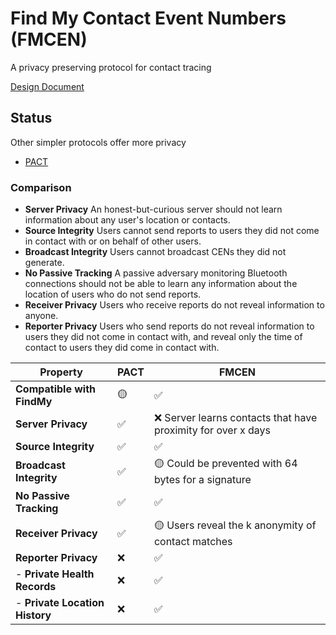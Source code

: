 # Find My Contact Event Numbers (FMCEN)
A privacy preserving protocol for contact tracing

[Design Document](https://docs.google.com/document/d/1jFOic0--h1Le5x44iwj3jY0k23nUuEL9gGgPSE0H-hs/edit#heading=h.xqo0gbx2v7i4)

## Status

Other simpler protocols offer more privacy

- [PACT](https://pact.mit.edu/wp-content/uploads/2020/04/The-PACT-protocol-specification-ver-0.1.pdf)

### Comparison

- **Server Privacy** An honest-but-curious server should not learn information about any user's location or contacts.
- **Source Integrity** Users cannot send reports to users they did not come in contact with or on behalf of other users.
- **Broadcast Integrity** Users cannot broadcast CENs they did not generate.
- **No Passive Tracking** A passive adversary monitoring Bluetooth connections should not be able to learn any information about the location of users who do not send reports.
- **Receiver Privacy** Users who receive reports do not reveal information to anyone.
- **Reporter Privacy** Users who send reports do not reveal information to users they did not come in contact with, and reveal only the time of contact to users they did come in contact with.

|Property                | PACT | FMCEN
|------------------------|------|--------|
|**Compatible with FindMy**|🟡  | ✅    |
|**Server Privacy**      | ✅   | ❌ Server learns contacts that have proximity for over x days |
|**Source Integrity**    | ✅   | ✅    |
|**Broadcast Integrity** | ✅   | 🟡 Could be prevented with 64 bytes for a signature |
|**No Passive Tracking** | ✅   | ✅    |
|**Receiver Privacy**    | ✅   | 🟡 Users reveal the k anonymity of contact matches |  
|**Reporter Privacy**    | ❌   | ✅    |
| - **Private Health Records**| ❌ | ✅  |
| - **Private Location History**| ❌ | ✅|




